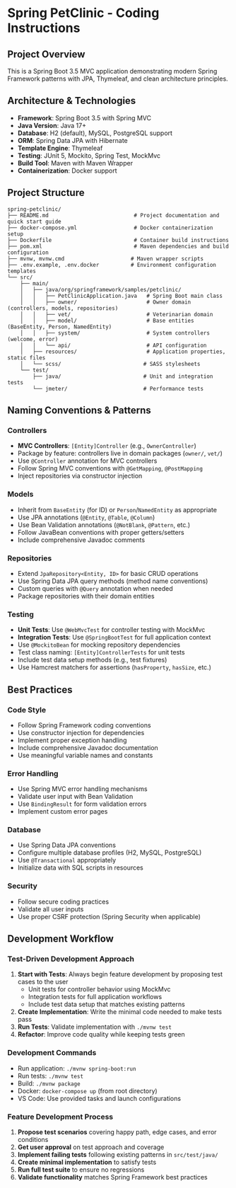 # Spring PetClinic - Coding Instructions

## Project Overview
This is a Spring Boot 3.5 MVC application demonstrating modern Spring Framework patterns with JPA, Thymeleaf, and clean architecture principles. 

## Architecture & Technologies
- **Framework**: Spring Boot 3.5 with Spring MVC
- **Java Version**: Java 17+
- **Database**: H2 (default), MySQL, PostgreSQL support
- **ORM**: Spring Data JPA with Hibernate
- **Template Engine**: Thymeleaf
- **Testing**: JUnit 5, Mockito, Spring Test, MockMvc
- **Build Tool**: Maven with Maven Wrapper
- **Containerization**: Docker support

## Project Structure
```
spring-petclinic/
├── README.md                           # Project documentation and quick start guide
├── docker-compose.yml                  # Docker containerization setup
├── Dockerfile                          # Container build instructions
├── pom.xml                             # Maven dependencies and build configuration
├── mvnw, mvnw.cmd                     # Maven wrapper scripts
├── .env.example, .env.docker          # Environment configuration templates
└── src/
    ├── main/
    │   ├── java/org/springframework/samples/petclinic/
    │   │   ├── PetClinicApplication.java   # Spring Boot main class
    │   │   ├── owner/                      # Owner domain (controllers, models, repositories)
    │   │   ├── vet/                        # Veterinarian domain
    │   │   ├── model/                      # Base entities (BaseEntity, Person, NamedEntity)
    │   │   ├── system/                     # System controllers (welcome, error)
    │   │   └── api/                        # API configuration
    │   ├── resources/                      # Application properties, static files
    │   └── scss/                          # SASS stylesheets
    └── test/
        ├── java/                          # Unit and integration tests
        └── jmeter/                        # Performance tests
```

## Naming Conventions & Patterns

### Controllers
- **MVC Controllers**: `[Entity]Controller` (e.g., `OwnerController`)
- Package by feature: controllers live in domain packages (`owner/`, `vet/`)
- Use `@Controller` annotation for MVC controllers
- Follow Spring MVC conventions with `@GetMapping`, `@PostMapping`
- Inject repositories via constructor injection

### Models
- Inherit from `BaseEntity` (for ID) or `Person`/`NamedEntity` as appropriate
- Use JPA annotations (`@Entity`, `@Table`, `@Column`)
- Use Bean Validation annotations (`@NotBlank`, `@Pattern`, etc.)
- Follow JavaBean conventions with proper getters/setters
- Include comprehensive Javadoc comments

### Repositories
- Extend `JpaRepository<Entity, ID>` for basic CRUD operations
- Use Spring Data JPA query methods (method name conventions)
- Custom queries with `@Query` annotation when needed
- Package repositories with their domain entities

### Testing
- **Unit Tests**: Use `@WebMvcTest` for controller testing with MockMvc
- **Integration Tests**: Use `@SpringBootTest` for full application context
- Use `@MockitoBean` for mocking repository dependencies
- Test class naming: `[Entity]ControllerTests` for unit tests
- Include test data setup methods (e.g., test fixtures)
- Use Hamcrest matchers for assertions (`hasProperty`, `hasSize`, etc.)

## Best Practices

### Code Style
- Follow Spring Framework coding conventions
- Use constructor injection for dependencies
- Implement proper exception handling
- Include comprehensive Javadoc documentation
- Use meaningful variable names and constants

### Error Handling
- Use Spring MVC error handling mechanisms
- Validate user input with Bean Validation
- Use `BindingResult` for form validation errors
- Implement custom error pages

### Database
- Use Spring Data JPA conventions
- Configure multiple database profiles (H2, MySQL, PostgreSQL)
- Use `@Transactional` appropriately
- Initialize data with SQL scripts in resources

### Security
- Follow secure coding practices
- Validate all user inputs
- Use proper CSRF protection (Spring Security when applicable)

## Development Workflow

### Test-Driven Development Approach
1. **Start with Tests**: Always begin feature development by proposing test cases to the user
   - Unit tests for controller behavior using MockMvc
   - Integration tests for full application workflows
   - Include test data setup that matches existing patterns
2. **Create Implementation**: Write the minimal code needed to make tests pass
3. **Run Tests**: Validate implementation with `./mvnw test`
4. **Refactor**: Improve code quality while keeping tests green

### Development Commands
- Run application: `./mvnw spring-boot:run`
- Run tests: `./mvnw test`
- Build: `./mvnw package`
- Docker: `docker-compose up` (from root directory)
- VS Code: Use provided tasks and launch configurations

### Feature Development Process
1. **Propose test scenarios** covering happy path, edge cases, and error conditions
2. **Get user approval** on test approach and coverage
3. **Implement failing tests** following existing patterns in `src/test/java/`
4. **Create minimal implementation** to satisfy tests
5. **Run full test suite** to ensure no regressions
6. **Validate functionality** matches Spring Framework best practices
